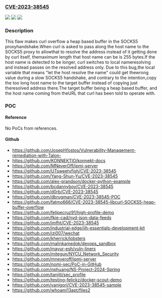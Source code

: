 ### [CVE-2023-38545](https://cve.mitre.org/cgi-bin/cvename.cgi?name=CVE-2023-38545)
![](https://img.shields.io/static/v1?label=Product&message=curl&color=blue)
![](https://img.shields.io/static/v1?label=Version&message=n%2Fa&color=blue)
![](https://img.shields.io/static/v1?label=Vulnerability&message=n%2Fa&color=brighgreen)

### Description

This flaw makes curl overflow a heap based buffer in the SOCKS5 proxyhandshake.When curl is asked to pass along the host name to the SOCKS5 proxy to allowthat to resolve the address instead of it getting done by curl itself, themaximum length that host name can be is 255 bytes.If the host name is detected to be longer, curl switches to local nameresolving and instead passes on the resolved address only. Due to this bug,the local variable that means "let the host resolve the name" could get thewrong value during a slow SOCKS5 handshake, and contrary to the intention,copy the too long host name to the target buffer instead of copying just theresolved address there.The target buffer being a heap based buffer, and the host name coming from theURL that curl has been told to operate with.

### POC

#### Reference
No PoCs from references.

#### Github
- https://github.com/JosephYostos/Vulnerability-Management-remediation-with-Talon-
- https://github.com/KONNEKTIO/konnekt-docs
- https://github.com/MNeverOff/ipmi-server
- https://github.com/UTsweetyfish/CVE-2023-38545
- https://github.com/Yang-Shun-Yu/CVE-2023-38545
- https://github.com/alex-grandson/docker-python-example
- https://github.com/bcdannyboy/CVE-2023-38545
- https://github.com/d0rb/CVE-2023-38545
- https://github.com/dbrugman/CVE-2023-38545-POC
- https://github.com/fatmo666/CVE-2023-38545-libcurl-SOCKS5-heap-buffer-overflow
- https://github.com/felipecruz91/high-profile-demo
- https://github.com/fkie-cad/nvd-json-data-feeds
- https://github.com/imfht/CVE-2023-38545
- https://github.com/industrial-edge/iih-essentials-development-kit
- https://github.com/izj007/wechat
- https://github.com/kherrick/lobsters
- https://github.com/malinkamedok/devops_sandbox
- https://github.com/mayur-esh/vuln-liners
- https://github.com/mitegun/NYCU_Network_Security
- https://github.com/mneveroff/ipmi-server
- https://github.com/nomi-sec/PoC-in-GitHub
- https://github.com/nphuang/NS-Project-2024-Spring
- https://github.com/tanjiti/sec_profile
- https://github.com/testing-felickz/docker-scout-demo
- https://github.com/vanigori/CVE-2023-38545-sample
- https://github.com/whoami13apt/files2

